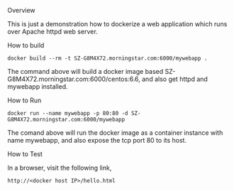 Overview

This is just a demonstration how to dockerize a web application which runs over Apache httpd web server. 

How to build

	docker build --rm -t SZ-G8M4X72.morningstar.com:6000/mywebapp .

The command above will build a docker image based SZ-G8M4X72.morningstar.com:6000/centos:6.6, and also get httpd and mywebapp installed.

How to Run
	
 	docker run --name mywebapp -p 80:80 -d SZ-G8M4X72.morningstar.com:6000/mywebapp

The comand above will run the docker image as a container instance with name mywebapp, and also expose the tcp port 80 to its host.
 
How to Test

In a browser, visit the following link,

	http://<docker host IP>/hello.html

	


